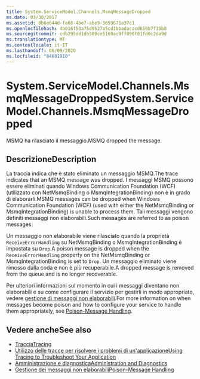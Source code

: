 ```yaml
---
title: System.ServiceModel.Channels.MsmqMessageDropped
ms.date: 03/30/2017
ms.assetid: 8b6e644d-fa68-4be7-abe9-3659671a37c1
ms.openlocfilehash: 4b016f53a75d9527a5cd1bbadacacd650b7f35b0
ms.sourcegitcommit: cdb295dd1db589ce5169ac9ff096f01fd0c2da9d
ms.translationtype: MT
ms.contentlocale: it-IT
ms.lasthandoff: 06/09/2020
ms.locfileid: "84601910"
---
```

# <a name="systemservicemodelchannelsmsmqmessagedropped"></a><span data-ttu-id="7ab74-102">System.ServiceModel.Channels.MsmqMessageDropped</span><span class="sxs-lookup"><span data-stu-id="7ab74-102">System.ServiceModel.Channels.MsmqMessageDropped</span></span>
<span data-ttu-id="7ab74-103">MSMQ ha rilasciato il messaggio.</span><span class="sxs-lookup"><span data-stu-id="7ab74-103">MSMQ dropped the message.</span></span>  
  
## <a name="description"></a><span data-ttu-id="7ab74-104">Descrizione</span><span class="sxs-lookup"><span data-stu-id="7ab74-104">Description</span></span>  
 <span data-ttu-id="7ab74-105">La traccia indica che è stato eliminato un messaggio MSMQ.</span><span class="sxs-lookup"><span data-stu-id="7ab74-105">The trace indicates that an MSMQ message was dropped.</span></span> <span data-ttu-id="7ab74-106">I messaggi MSMQ possono essere eliminati quando Windows Communication Foundation (WCF) (utilizzato con NetMsmqBinding o MsmqIntegrationBinding) non è in grado di elaborarli.</span><span class="sxs-lookup"><span data-stu-id="7ab74-106">MSMQ messages can be dropped when Windows Communication Foundation (WCF) (used with either the NetMsmqBinding or MsmqIntegrationBinding) is unable to process them.</span></span> <span data-ttu-id="7ab74-107">Tali messaggi vengono definiti messaggi non elaborabili.</span><span class="sxs-lookup"><span data-stu-id="7ab74-107">Such messages are referred to as poison messages.</span></span>  
  
 <span data-ttu-id="7ab74-108">Un messaggio non elaborabile viene rilasciato quando la proprietà `ReceiveErrorHandling` su NetMsmqBinding o MsmqIntegrationBinding è impostata su `Drop`.</span><span class="sxs-lookup"><span data-stu-id="7ab74-108">A poison message is dropped when the `ReceiveErrorHandling` property on the NetMsmqBinding or MsmqIntegrationBinding is set to `Drop`.</span></span> <span data-ttu-id="7ab74-109">Un messaggio eliminato viene rimosso dalla coda e non è più recuperabile.</span><span class="sxs-lookup"><span data-stu-id="7ab74-109">A dropped message is removed from the queue and is no longer recoverable.</span></span>  
  
 <span data-ttu-id="7ab74-110">Per ulteriori informazioni sul momento in cui i messaggi diventano non elaborabili e su come configurare il servizio per gestirli in modo appropriato, vedere [gestione di messaggi non elaborabili](../../feature-details/poison-message-handling.md).</span><span class="sxs-lookup"><span data-stu-id="7ab74-110">For more information on when messages become poison and how to configure your service to handle them appropriately, see [Poison-Message Handling](../../feature-details/poison-message-handling.md).</span></span>  
  
## <a name="see-also"></a><span data-ttu-id="7ab74-111">Vedere anche</span><span class="sxs-lookup"><span data-stu-id="7ab74-111">See also</span></span>

- [<span data-ttu-id="7ab74-112">Traccia</span><span class="sxs-lookup"><span data-stu-id="7ab74-112">Tracing</span></span>](index.md)
- [<span data-ttu-id="7ab74-113">Utilizzo delle tracce per risolvere i problemi di un'applicazione</span><span class="sxs-lookup"><span data-stu-id="7ab74-113">Using Tracing to Troubleshoot Your Application</span></span>](using-tracing-to-troubleshoot-your-application.md)
- [<span data-ttu-id="7ab74-114">Amministrazione e diagnostica</span><span class="sxs-lookup"><span data-stu-id="7ab74-114">Administration and Diagnostics</span></span>](../index.md)
- [<span data-ttu-id="7ab74-115">Gestione dei messaggi non elaborabili</span><span class="sxs-lookup"><span data-stu-id="7ab74-115">Poison-Message Handling</span></span>](../../feature-details/poison-message-handling.md)
